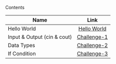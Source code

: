 Contents

| Name        | Link           | 
| ------------- |:-------------:| 
| Hello World | [Hello World](https://github.com/kevsersrca/Hackerrank-cpp-challanges/tree/master/Hello-World)    |  
| Input & Output (cin & cout)     | [Challenge-1](https://github.com/kevsersrca/Hackerrank-cpp-challanges/tree/master/Challenge-1) | 
| Data Types      | [Challenge-2](https://github.com/kevsersrca/Hackerrank-cpp-challanges/tree/master/Challenge-2)      |  
| If Condition | [Challenge-3](https://github.com/kevsersrca/Hackerrank-cpp-challanges/tree/master/Challenge-3)    |  

